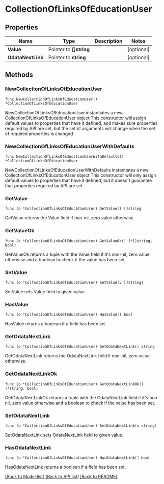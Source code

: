 # CollectionOfLinksOfEducationUser

## Properties

Name | Type | Description | Notes
------------ | ------------- | ------------- | -------------
**Value** | Pointer to **[]string** |  | [optional] 
**OdataNextLink** | Pointer to **string** |  | [optional] 

## Methods

### NewCollectionOfLinksOfEducationUser

`func NewCollectionOfLinksOfEducationUser() *CollectionOfLinksOfEducationUser`

NewCollectionOfLinksOfEducationUser instantiates a new CollectionOfLinksOfEducationUser object
This constructor will assign default values to properties that have it defined,
and makes sure properties required by API are set, but the set of arguments
will change when the set of required properties is changed

### NewCollectionOfLinksOfEducationUserWithDefaults

`func NewCollectionOfLinksOfEducationUserWithDefaults() *CollectionOfLinksOfEducationUser`

NewCollectionOfLinksOfEducationUserWithDefaults instantiates a new CollectionOfLinksOfEducationUser object
This constructor will only assign default values to properties that have it defined,
but it doesn't guarantee that properties required by API are set

### GetValue

`func (o *CollectionOfLinksOfEducationUser) GetValue() []string`

GetValue returns the Value field if non-nil, zero value otherwise.

### GetValueOk

`func (o *CollectionOfLinksOfEducationUser) GetValueOk() (*[]string, bool)`

GetValueOk returns a tuple with the Value field if it's non-nil, zero value otherwise
and a boolean to check if the value has been set.

### SetValue

`func (o *CollectionOfLinksOfEducationUser) SetValue(v []string)`

SetValue sets Value field to given value.

### HasValue

`func (o *CollectionOfLinksOfEducationUser) HasValue() bool`

HasValue returns a boolean if a field has been set.

### GetOdataNextLink

`func (o *CollectionOfLinksOfEducationUser) GetOdataNextLink() string`

GetOdataNextLink returns the OdataNextLink field if non-nil, zero value otherwise.

### GetOdataNextLinkOk

`func (o *CollectionOfLinksOfEducationUser) GetOdataNextLinkOk() (*string, bool)`

GetOdataNextLinkOk returns a tuple with the OdataNextLink field if it's non-nil, zero value otherwise
and a boolean to check if the value has been set.

### SetOdataNextLink

`func (o *CollectionOfLinksOfEducationUser) SetOdataNextLink(v string)`

SetOdataNextLink sets OdataNextLink field to given value.

### HasOdataNextLink

`func (o *CollectionOfLinksOfEducationUser) HasOdataNextLink() bool`

HasOdataNextLink returns a boolean if a field has been set.


[[Back to Model list]](../README.md#documentation-for-models) [[Back to API list]](../README.md#documentation-for-api-endpoints) [[Back to README]](../README.md)


